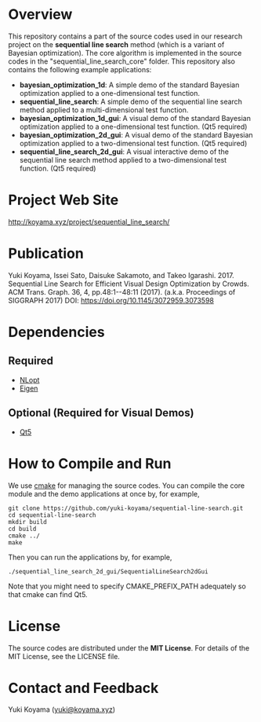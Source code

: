 # Overview
This repository contains a part of the source codes used in our research project on the **sequential line search** method (which is a variant of Bayesian optimization). The core algorithm is implemented in the source codes in the "sequential_line_search_core" folder. This repository also contains the following example applications:

- **bayesian_optimization_1d**: A simple demo of the standard Bayesian optimization applied to a one-dimensional test function. 
- **sequential_line_search**: A simple demo of the sequential line search method applied to a multi-dimensional test function.
- **bayesian_optimization_1d_gui**: A visual demo of the standard Bayesian optimization applied to a one-dimensional test function. (Qt5 required)
- **bayesian_optimization_2d_gui**: A visual demo of the standard Bayesian optimization applied to a two-dimensional test function. (Qt5 required)
- **sequential_line_search_2d_gui**: A visual interactive demo of the sequential line search method applied to a two-dimensional test function. (Qt5 required)

# Project Web Site
http://koyama.xyz/project/sequential_line_search/

# Publication
Yuki Koyama, Issei Sato, Daisuke Sakamoto, and Takeo Igarashi. 2017. Sequential Line Search for Efficient Visual Design Optimization by Crowds. ACM Trans. Graph. 36, 4, pp.48:1--48:11 (2017). (a.k.a. Proceedings of SIGGRAPH 2017)
DOI: https://doi.org/10.1145/3072959.3073598

# Dependencies
## Required
- [NLopt](https://nlopt.readthedocs.io/)
- [Eigen](http://eigen.tuxfamily.org/)

## Optional (Required for Visual Demos)
- [Qt5](http://doc.qt.io/qt-5/)

# How to Compile and Run
We use [cmake](https://cmake.org/) for managing the source codes. You can compile the core module and the demo applications at once by, for example, 
```
git clone https://github.com/yuki-koyama/sequential-line-search.git
cd sequential-line-search
mkdir build
cd build
cmake ../
make
```
Then you can run the applications by, for example,
```
./sequential_line_search_2d_gui/SequentialLineSearch2dGui
```
Note that you might need to specify CMAKE_PREFIX_PATH adequately so that cmake can find Qt5.

# License
The source codes are distributed under the **MIT License**. For details of the MIT License, see the LICENSE file.

# Contact and Feedback
Yuki Koyama (yuki@koyama.xyz)
